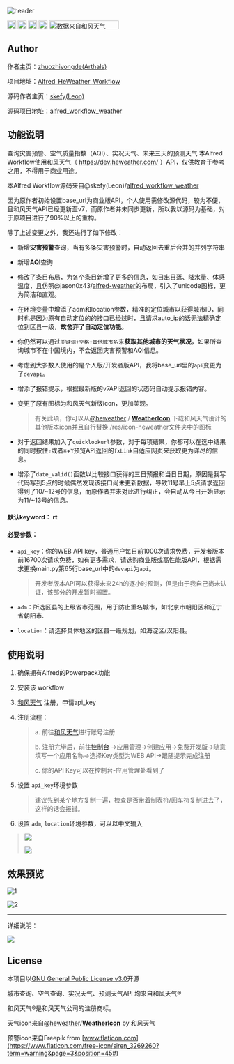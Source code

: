 ![header](./asset/Header.png)

<img src='./asset/platform-macos-lightgrey.svg' height="20" alt='platform'/>  <img src='./asset/release-v1.0.0-brightgreen.svg' height="20" alt='release'/>  <img src='./asset/supports-Alfred4-informational.svg' height="20" alt='supports'/>  <img src="./asset/license-GPL3.0-yellow.svg" height="20" alt="license" />  <img src="./asset/powered-by-heweather-dark2.png"  width="160" height="20" alt="数据来自和风天气" />

## Author

作者主页：[zhuozhiyongde(Arthals)](https://github.com/zhuozhiyongde/)

项目地址：[Alfred_HeWeather_Workflow](https://github.com/zhuozhiyongde/Alfred_HeWeather_Workflow)

源码作者主页：[skefy(Leon)](https://github.com/skefy/)

源码项目地址：[alfred_workflow_weather](https://github.com/skefy/alfred_workflow_weather)

## 功能说明

查询灾害预警、空气质量指数（AQI）、实况天气、未来三天的预测天气
本Alfred Workflow使用和风天气（ https://dev.heweather.com/ ）API，仅供教育于参考之用，不得用于商业用途。

本Alfred Workflow源码来自@skefy(Leon)/[alfred_workflow_weather](https://github.com/skefy/alfred_workflow_weather)

因为原作者初始设置base_url为商业版API，个人使用需修改源代码，较为不便，且和风天气API已经更新至v7，而原作者并未同步更新，所以我以源码为基础，对于原项目进行了90%以上的重构。

除了上述变更之外，我还进行了如下修改：

* 新增**灾害预警**查询，当有多条灾害预警时，自动返回去重后合并的并列字符串

* 新增**AQI**查询

* 修改了条目布局，为各个条目新增了更多的信息，如日出日落、降水量、体感温度，且仿照@jason0x43/[alfred-weather](https://github.com/jason0x43/alfred-weather)的布局，引入了unicode图标，更为简洁和直观。

* 在环境变量中增添了adm和location参数，精准的定位城市以获得城市ID，同时也是因为原有自动定位的的接口已经过时，且请求auto_ip的话无法精确定位到区县一级，**故舍弃了自动定位功能**。

* 你仍然可以通过`关键词+空格+其他城市名`来**获取其他城市的天气状况**，如果所查询城市不在中国境内，不会返回灾害预警和AQI信息。

* 考虑到大多数人使用的是个人版/开发者版API，我将base_url里的`api`变更为了`devapi`。

* 增添了报错提示，根据最新版的v7API返回的状态码自动提示报错内容。

* 变更了原有图标为和风天气新版icon，更加美观。

  > 有关此项，你可以从[@heweather](https://github.com/heweather) / **[WeatherIcon](https://github.com/heweather/WeatherIcon)** 下载和风天气设计的其他版本icon并且自行替换./res/icon-heweather文件夹中的图标

* 对于返回结果加入了`quicklookurl`参数，对于每项结果，你都可以在选中结果的同时按住`⇧`或者`⌘`+`Y`预览API返回的`fxLink`自适应网页来获取更为详尽的信息。

* 增添了`date_valid()`函数以比较接口获得的三日预报和当日日期，原因是我写代码写到5点的时候偶然发现该接口尚未更新数据，导致11号早上5点请求返回得到了10/~12号的信息，而原作者并未对此进行纠正，会自动从今日开始显示为11/~13号的信息。

#### **默认keyword**： rt

#### **必要参数**：

* `api_key`：你的WEB API key，普通用户每日前1000次请求免费，开发者版本前16700次请求免费，如有更多需求，请选购商业版或高性能版API，根据需求更换main.py第65行base_url中的`devapi`为`api`。

  > 开发者版本API可以获得未来24h的逐小时预测，但是由于我自己尚未认证，该部分的开发暂时搁置。

* `adm`：所选区县的上级省市范围，用于防止重名城市，如北京市朝阳区和辽宁省朝阳市.

* `location`：请选择具体地区的区县一级规划，如海淀区/汉阳县。

## 使用说明

1. 确保拥有Alfred的Powerpack功能

2. 安装该 workflow

3. [和风天气](https://dev.heweather.com/docs/getting-started/) 注册，申请api_key

4. 注册流程：

   > a. 前往[和风天气](https://dev.heweather.com/docs/getting-started/)进行账号注册
   >
   > b. 注册完毕后，前往[控制台](https://console.heweather.com/#/console) →应用管理→创建应用→免费开发版→随意填写一个应用名称→选择Key类型为WEB API→跟随提示完成注册
   >
   > c. 你的API Key可以在控制台-应用管理处看到了

5. 设置 `api_key`环境参数

   > 建议先到某个地方复制一遍，检查是否带着制表符/回车符复制进去了，这样的话会报错。

6. 设置 `adm`, `location`环境参数，可以以中文输入
> ![](./asset/Step-1.png)
>
> ![](./asset/Step-2.png)

## 效果预览
![1](./asset/Arthals-HeWeather.png)

![2](./asset/Arthals-HeWeather2.png)

***

详细说明：

![](./asset/Arthals-HeWeather-explain.png)

## License

本项目以[GNU General Public License v3.0](https://github.com/zhuozhiyongde/Alfred_HeWeather_Workflow/blob/master/LICENSE)开源

城市查询、空气查询、实况天气、预测天气API 均来自和风天气®

和风天气®是和风天气公司的注册商标。

天气icon来自[@heweather](https://github.com/heweather)/**[WeatherIcon](https://github.com/heweather/WeatherIcon)** by 和风天气

预警icon来自Freepik from [www.flaticon.com](https://www.flaticon.com/free-icon/siren_3269260?term=warning&page=3&position=45#)

